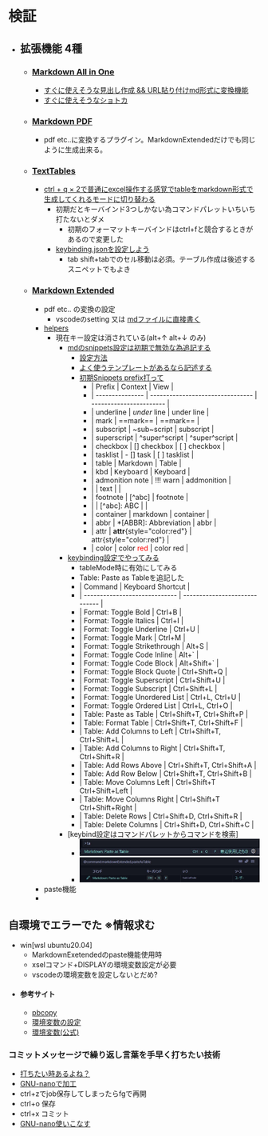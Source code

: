 # 検証
- ## 拡張機能 4種
  - ### [Markdown All in One](https://marketplace.visualstudio.com/items?itemName=yzhang.markdown-all-in-one)
    - [すぐに使えそうな見出し作成 && URL貼り付けmd形式に変換機能](https://yamaccu.github.io/tils/20210830-MarkDown-AllInOne)
    - [すぐに使えそうなショトカ](https://zenn.dev/ctrlkeykoyubi/articles/vscode-markdown-all-in-one#3.1.-%E3%82%AD%E3%83%BC%E3%83%9C%E3%83%BC%E3%83%89%E3%82%B7%E3%83%A7%E3%83%BC%E3%83%88%E3%82%AB%E3%83%83%E3%83%88)
  - ### [Markdown PDF](https://github.com/yzane/vscode-markdowfn-pdf)
    - pdf etc..に変換するプラグイン。MarkdownExtendedだけでも同じように生成出来る。
  - ### [TextTables](https://marketplace.visualstudio.com/items?itemName=RomanPeshkov.vscode-text-tables)
    - [ctrl + q × 2で普通にexcel操作する感覚でtableをmarkdown形式で生成してくれるモードに切り替わる](https://forest.watch.impress.co.jp/docs/review/1154742.html)
      - 初期だとキーバインド3つしかない為コマンドパレットいちいち打たないとダメ
        - 初期のフォーマットキーバインドはctrl+fと競合するときがあるので変更した
      - [keybinding.jsonを設定しよう](./.vscode/keybindings.json)
        - tab shift+tabでのセル移動は必須。テーブル作成は後述するスニペットでもよき
  - ### [Markdown Extended](https://github.com/qjebbs/vscode-markdown-extended)
    - pdf etc.. の変換の設定
      - vscodeのsetting 又は [mdファイルに直接書く](https://github.com/qjebbs/vscode-markdown-extended#export-configurations)
    - [helpers](https://github.com/qjebbs/vscode-markdown-extended#export-configurations)
      - 現在キー設定は消されている(alt+↑ alt+↓ のみ)
        - [mdのsnippets設定は初期で無効な為追記する](https://worklifefun.net/vscode-markdown-snippet/)
          - [設定方法](https://qiita.com/282Haniwa/items/82828c6a566e3e7e047d)
          - [よく使うテンプレートがあるなら記述する](./.vscode/markdown.json)
          - [初期Snippets prefix打って](https://github.com/qjebbs/vscode-markdown-extended#snippets)
            - | Prefix            | Context                          | View                    |
            - | --------------- | -------------------------------- | ----------------------- |
            - | underline       | _under_ line                     | under line              |
            - | mark            | ==mark==                         | ==mark==                |
            - | subscript       | ~sub~script                      | subscript               |
            - | superscript     | ^super^script                    | ^super^script           |
            - | checkbox        | [] checkbox                      | [ ] checkbox            |
            - | tasklist        | - [] task                        | [ ] tasklist            |
            - | table           | Markdown                         | Table                   |
            - | kbd             | <kbd>Keyboard</kbd>              | Keyboard                |
            - | admonition note | !!! warn                         | addmonition             |
            - |                 | text                             |                         |
            - | footnote        | [^abc]                           | footnote                |
            - |                 | [^abc]: ABC                      |                         |
            - | container       | markdown                         | container               |
            - | abbr            | *[ABBR]: Abbreviation            | abbr                    |
            - | attr            | **attr**{style="color:red"}      | attr{style="color:red"} |
            - | color           | color <font color=red>red</font> | color red               |
        - [keybinding設定でやってみる](./.vscode/keybindings.json)
          - tableMode時に有効にしてみる
          -  Table: Paste as Tableを追記した
          - | Command                       | Keyboard Shortcut             |
          - | ----------------------------- | ----------------------------- |
          - | Format: Toggle Bold           | Ctrl+B                        |
          - | Format: Toggle Italics        | Ctrl+I                        |
          - | Format: Toggle Underline      | Ctrl+U                        |
          - | Format: Toggle Mark           | Ctrl+M                        |
          - | Format: Toggle Strikethrough  | Alt+S                         |
          - | Format: Toggle Code Inline    | Alt+`                         |
          - | Format: Toggle Code Block     | Alt+Shift+`                   |
          - | Format: Toggle Block Quote    | Ctrl+Shift+Q                  |
          - | Format: Toggle Superscript    | Ctrl+Shift+U                  |
          - | Format: Toggle Subscript      | Ctrl+Shift+L                  |
          - | Format: Toggle Unordered List | Ctrl+L, Ctrl+U                |
          - | Format: Toggle Ordered List   | Ctrl+L, Ctrl+O                |
          - | Table: Paste as Table         | Ctrl+Shift+T, Ctrl+Shift+P    |
          - | Table: Format Table           | Ctrl+Shift+T, Ctrl+Shift+F    |
          - | Table: Add Columns to Left    | Ctrl+Shift+T, Ctrl+Shift+L    |
          - | Table: Add Columns to Right   | Ctrl+Shift+T, Ctrl+Shift+R    |
          - | Table: Add Rows Above         | Ctrl+Shift+T, Ctrl+Shift+A    |
          - | Table: Add Row Below          | Ctrl+Shift+T, Ctrl+Shift+B    |
          - | Table: Move Columns Left      | Ctrl+Shift+T Ctrl+Shift+Left  |
          - | Table: Move Columns Right     | Ctrl+Shift+T Ctrl+Shift+Right |
          - | Table: Delete Rows            | Ctrl+Shift+D, Ctrl+Shift+R    |
          - | Table: Delete Columns         | Ctrl+Shift+D, Ctrl+Shift+C    |
        - [keybind設定はコマンドパレットからコマンドを検索]
          - ![ctrl+shift+p](./img/keybind.jpg)
          - ![⚙](./img/keybindsetting.jpg)
    - paste機能
    -
## 自環境でエラーでた ※情報求む
  - win[wsl ubuntu20.04]
    - MarkdownExetendedのpaste機能使用時
    - xselコマンド+DISPLAYの環境変数設定が必要
    - vscodeの環境変数を設定しないとだめ?
- #### 参考サイト
  - [pbcopy](https://devlights.hatenablog.com/entry/2021/05/28/100517)
  - [環境変数の設定](https://qiita.com/7iva/items/9ecd7f2f178cd7c1d0b3)
  - [環境変数(公式)](https://www.digitalocean.com/community/tutorials/how-to-read-and-set-environmental-and-shell-variables-on-linux-ja)

### コミットメッセージで繰り返し言葉を手早く打ちたい技術
  - [打ちたい時あるよね？](https://dic.nicovideo.jp/a/%E5%A4%B1%E6%95%97%E3%81%97%E3%81%9F%E5%A4%B1%E6%95%97%E3%81%97%E3%81%9F%E5%A4%B1%E6%95%97%E3%81%97%E3%81%9F%E5%A4%B1%E6%95%97%E3%81%97%E3%81%9F%E5%A4%B1%E6%95%97%E3%81%97%E3%81%9F)
  - [GNU-nanoで加工](https://dev.classmethod.jp/articles/git-commit-gnu-nano/)
  - ctrl+zでjob保存してしまったらfgで再開
  - ctrl+o 保存
  - ctrl+x コミット
  - [GNU-nano使いこなす](https://qiita.com/snct_hu/items/971d512c26dd8b3a3b3c)
